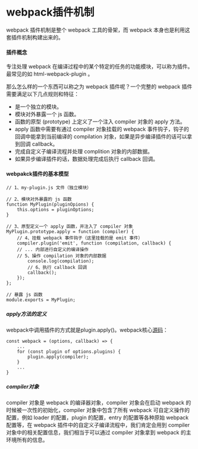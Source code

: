 # webpack插件机制
webpack 插件机制是整个 webpack 工具的骨架，而 webpack 本身也是利用这套插件机制构建出来的。

#### 插件概念
专注处理 webpack 在编译过程中的某个特定的任务的功能模块，可以称为插件。最常见的如 html-webpack-plugin 。

那么怎么样的一个东西可以称之为 webpack 插件呢？一个完整的 webpack 插件需要满足以下几点规则和特征：

+ 是一个独立的模块。
+ 模块对外暴露一个 js 函数。
+ 函数的原型 (prototype) 上定义了一个注入 compiler 对象的 apply 方法。
+ apply 函数中需要有通过 compiler 对象挂载的 webpack 事件钩子，钩子的回调中能拿到当前编译的 compilation 对象，如果是异步编译插件的话可以拿到回调 callback。
+ 完成自定义子编译流程并处理 complition 对象的内部数据。
+ 如果异步编译插件的话，数据处理完成后执行 callback 回调。

#### webpakck插件的基本模型
    // 1、my-plugin.js 文件（独立模块）

    // 2、模块对外暴露的 js 函数
    function MyPlugin(pluginOpions) {
        this.options = pluginOptions;
    }

    // 3、原型定义一个 apply 函数，并注入了 compiler 对象
    MyPlugin.prototype.apply = function (compiler) {
        // 4、挂载 webpack 事件钩子（这里挂载的是 emit 事件）
        compiler.plugin('emit', function (compilation, callback) {
        // ... 内部进行自定义的编译操作
        // 5、操作 compilation 对象的内部数据
            console.log(compilation);
            // 6、执行 callback 回调
            callback();
        });
    };

    // 暴露 js 函数
    module.exports = MyPlugin;
##### apply方法的定义
webpack中调用插件的方式就是plugin.apply()。webpack核心[源码](https://github.com/webpack/webpack/blob/10282ea20648b465caec6448849f24fc34e1ba3e/lib/webpack.js#L35)：

    const webpack = (options, callback) => {
        ...
        for (const plugin of options.plugins) {
            plugin.apply(compiler);
        }
        ...
    }
##### compiler对象
compiler 对象是 webpack 的编译器对象，compiler 对象会在启动 webpack 的时候被一次性的初始化，compiler 对象中包含了所有 webpack 可自定义操作的配置，例如 loader 的配置，plugin 的配置，entry 的配置等各种原始 webpack 配置等，在 webpack 插件中的自定义子编译流程中，我们肯定会用到 compiler 对象中的相关配置信息，我们相当于可以通过 compiler 对象拿到 webpack 的主环境所有的信息。